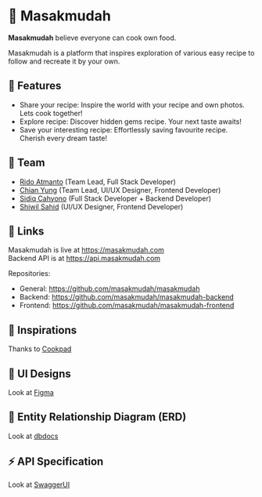 # 🍳 Masakmudah

**Masakmudah** believe everyone can cook own food.

Masakmudah is a platform that inspires exploration of various easy recipe to follow and recreate it by your own.

## 🌟 Features

- Share your recipe: Inspire the world with your recipe and own photos. Lets cook together!
- Explore recipe: Discover hidden gems recipe. Your next taste awaits!
- Save your interesting recipe: Effortlessly saving favourite recipe. Cherish every dream taste!

## 🤝 Team

- [Rido Atmanto](https://github.com/ridoatmanto) (Team Lead, Full Stack Developer)
- [Chian Yung](https://github.com/chianyungcode) (Team Lead, UI/UX Designer, Frontend Developer)
- [Sidiq Cahyono](https://github.com/sidiqcahyono83) (Full Stack Developer + Backend Developer)
- [Shiwil Sahid](https://github.com/shiwilsahid) (UI/UX Designer, Frontend Developer)

## 🔗 Links

Masakmudah is live at <https://masakmudah.com>  
Backend API is at <https://api.masakmudah.com>

Repositories:

- General: <https://github.com/masakmudah/masakmudah>
- Backend: <https://github.com/masakmudah/masakmudah-backend>
- Frontend: <https://github.com/masakmudah/masakmudah-frontend>

## 🔎 Inspirations

Thanks to [Cookpad](https://cookpad.com)

## 🎨 UI Designs

Look at [Figma](https://www.figma.com/design/hcYwfXGBenPH999pNQJ7wl/masakmudah)

## 🔀 Entity Relationship Diagram (ERD)

Look at [dbdocs](https://dbdocs.io/masakmudah.com/masakmudah?view=relationships)

## ⚡ API Specification

Look at [SwaggerUI](https://api.masakmudah.com/ui)

